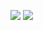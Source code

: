 ![](https://github.com/PhilPinsdorf/github-stats/blob/master/generated/overview.svg)
![](https://github.com/PhilPinsdorf/github-stats/blob/master/generated/languages.svg)

<!--
**PhilPinsdorf/PhilPinsdorf** is a ✨ _special_ ✨ repository because its `README.md` (this file) appears on your GitHub profile.

Here are some ideas to get you started:

- 🔭 I’m currently working on ...
- 🌱 I’m currently learning ...
- 👯 I’m looking to collaborate on ...
- 🤔 I’m looking for help with ...
- 💬 Ask me about ...
- 📫 How to reach me: ...
- 😄 Pronouns: ...
- ⚡ Fun fact: ...
-->
